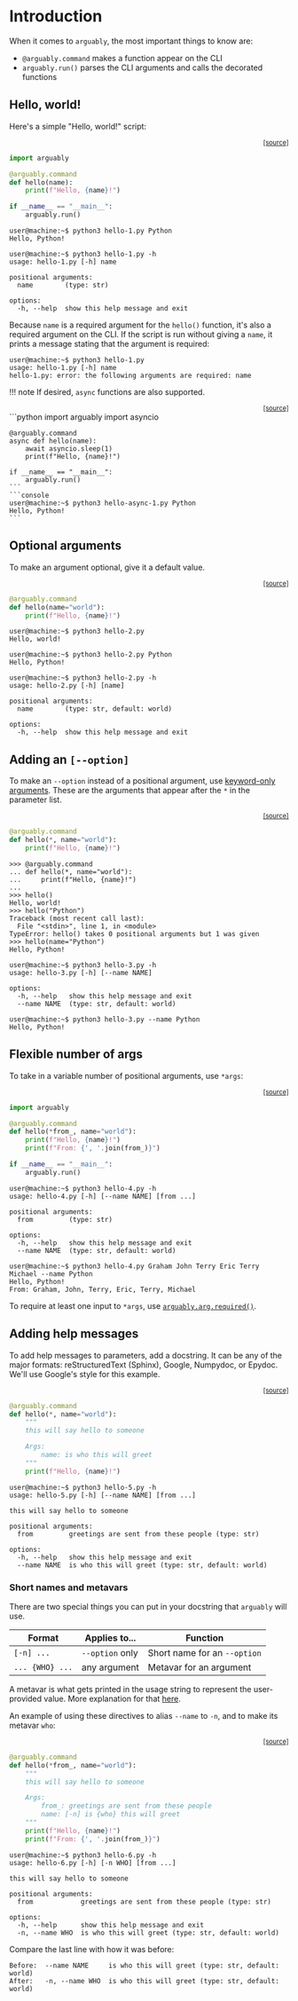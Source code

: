 # Introduction

When it comes to `arguably`, the most important things to know are:

* `@arguably.command` makes a function appear on the CLI
* `arguably.run()` parses the CLI arguments and calls the decorated functions

## Hello, world!

Here's a simple "Hello, world!" script:

<div align="right" class="code-source"><sub>
    <a href="https://github.com/treykeown/arguably/blob/main/etc/scripts/hello-1.py">[source]</a>
</sub></div>

```python
import arguably

@arguably.command
def hello(name):
    print(f"Hello, {name}!")

if __name__ == "__main__":
    arguably.run()
```

```console
user@machine:~$ python3 hello-1.py Python
Hello, Python!
```
```console
user@machine:~$ python3 hello-1.py -h
usage: hello-1.py [-h] name

positional arguments:
  name        (type: str)

options:
  -h, --help  show this help message and exit
```

Because `name` is a required argument for the `hello()` function, it's also a required argument on the CLI. If the
script is run without giving a `name`, it prints a message stating that the argument is required:

```console
user@machine:~$ python3 hello-1.py
usage: hello-1.py [-h] name
hello-1.py: error: the following arguments are required: name
```

!!! note
    If desired, `async` functions are also supported.
    <div align="right" class="code-source"><sub>
        <a href="https://github.com/treykeown/arguably/blob/main/etc/scripts/hello-async-1.py">[source]</a>
    </sub></div>
    ```python
    import arguably
    import asyncio

    @arguably.command
    async def hello(name):
        await asyncio.sleep(1)
        print(f"Hello, {name}!")

    if __name__ == "__main__":
        arguably.run()
    ```
    ```console
    user@machine:~$ python3 hello-async-1.py Python
    Hello, Python!
    ```

## Optional arguments

To make an argument optional, give it a default value.

<div align="right" class="code-source"><sub>
    <a href="https://github.com/treykeown/arguably/blob/main/etc/scripts/hello-2.py">[source]</a>
</sub></div>

```python
@arguably.command
def hello(name="world"):
    print(f"Hello, {name}!")
```

```console
user@machine:~$ python3 hello-2.py
Hello, world!
```
```console
user@machine:~$ python3 hello-2.py Python
Hello, Python!
```
```console
user@machine:~$ python3 hello-2.py -h
usage: hello-2.py [-h] [name]

positional arguments:
  name        (type: str, default: world)

options:
  -h, --help  show this help message and exit
```

## Adding an `[--option]`

To make an `--option` instead of a positional argument, use [keyword-only arguments](https://docs.python.org/3/tutorial/controlflow.html#keyword-only-arguments).
These are the arguments that appear after the `*` in the parameter list.

<div align="right" class="code-source"><sub>
    <a href="https://github.com/treykeown/arguably/blob/main/etc/scripts/hello-3.py">[source]</a>
</sub></div>

```python
@arguably.command
def hello(*, name="world"):
    print(f"Hello, {name}!")
```

```pycon
>>> @arguably.command
... def hello(*, name="world"):
...     print(f"Hello, {name}!")
...
>>> hello()
Hello, world!
>>> hello("Python")
Traceback (most recent call last):
  File "<stdin>", line 1, in <module>
TypeError: hello() takes 0 positional arguments but 1 was given
>>> hello(name="Python")
Hello, Python!
```

```console
user@machine:~$ python3 hello-3.py -h
usage: hello-3.py [-h] [--name NAME]

options:
  -h, --help   show this help message and exit
  --name NAME  (type: str, default: world)
```
```console
user@machine:~$ python3 hello-3.py --name Python
Hello, Python!
```

## Flexible number of args

To take in a variable number of positional arguments, use `*args`:

<div align="right" class="code-source"><sub>
    <a href="https://github.com/treykeown/arguably/blob/main/etc/scripts/hello-4.py">[source]</a>
</sub></div>

```python
import arguably

@arguably.command
def hello(*from_, name="world"):
    print(f"Hello, {name}!")
    print(f"From: {', '.join(from_)}")

if __name__ == "__main__":
    arguably.run()
```

```console
user@machine:~$ python3 hello-4.py -h
usage: hello-4.py [-h] [--name NAME] [from ...]

positional arguments:
  from         (type: str)

options:
  -h, --help   show this help message and exit
  --name NAME  (type: str, default: world)
```
```console
user@machine:~$ python3 hello-4.py Graham John Terry Eric Terry Michael --name Python
Hello, Python!
From: Graham, John, Terry, Eric, Terry, Michael
```

To require at least one input to `*args`, use [`arguably.arg.required()`](../../api-reference/#arguably.arg.required).

## Adding help messages

To add help messages to parameters, add a docstring. It can be any of the major formats: reStructuredText (Sphinx),
Google, Numpydoc, or Epydoc. We'll use Google's style for this example.

<div align="right" class="code-source"><sub>
    <a href="https://github.com/treykeown/arguably/blob/main/etc/scripts/hello-5.py">[source]</a>
</sub></div>

```python
@arguably.command
def hello(*, name="world"):
    """
    this will say hello to someone

    Args:
        name: is who this will greet
    """
    print(f"Hello, {name}!")
```

```console
user@machine:~$ python3 hello-5.py -h
usage: hello-5.py [-h] [--name NAME] [from ...]

this will say hello to someone

positional arguments:
  from         greetings are sent from these people (type: str)

options:
  -h, --help   show this help message and exit
  --name NAME  is who this will greet (type: str, default: world)
```

### Short names and metavars

There are two special things you can put in your docstring that `arguably` will use.

| Format          | Applies to...   | Function                     |
|-----------------|-----------------|------------------------------|
| `[-n] ...`      | `--option` only | Short name for an `--option` |
| `... {WHO} ...` | any argument    | Metavar for an argument      |

A metavar is what gets printed in the usage string to represent the user-provided value. More explanation for that
[here](https://docs.python.org/3/library/argparse.html#metavar).

An example of using these directives to alias `--name` to `-n`, and to make its metavar `who`:

<div align="right" class="code-source"><sub>
    <a href="https://github.com/treykeown/arguably/blob/main/etc/scripts/hello-6.py">[source]</a>
</sub></div>

```python
@arguably.command
def hello(*from_, name="world"):
    """
    this will say hello to someone

    Args:
        from_: greetings are sent from these people
        name: [-n] is {who} this will greet
    """
    print(f"Hello, {name}!")
    print(f"From: {', '.join(from_)}")
```

```console
user@machine:~$ python3 hello-6.py -h
usage: hello-6.py [-h] [-n WHO] [from ...]

this will say hello to someone

positional arguments:
  from            greetings are sent from these people (type: str)

options:
  -h, --help      show this help message and exit
  -n, --name WHO  is who this will greet (type: str, default: world)
```

Compare the last line with how it was before:

```console
Before:  --name NAME     is who this will greet (type: str, default: world)
After:   -n, --name WHO  is who this will greet (type: str, default: world)
```
